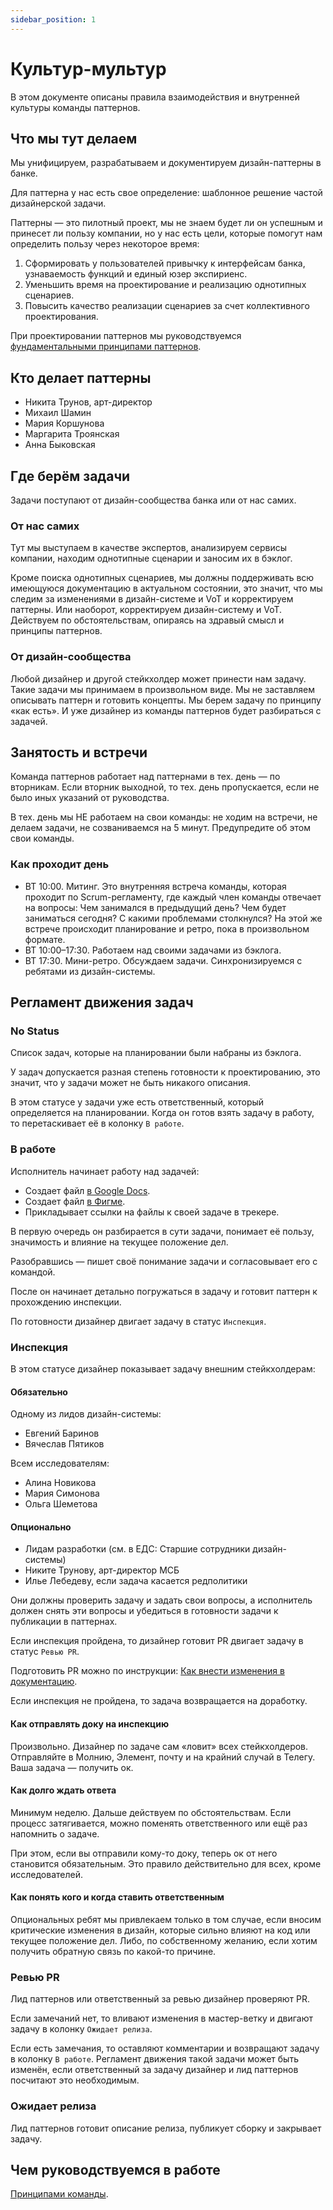 ```yaml
---
sidebar_position: 1
---
```


# Культур-мультур

В этом документе описаны правила взаимодействия и внутренней культуры команды паттернов.

## Что мы тут делаем

Мы унифицируем, разрабатываем и документируем дизайн-паттерны в банке.

Для паттерна у нас есть свое определение: шаблонное решение частой дизайнерской задачи.

Паттерны — это пилотный проект, мы не знаем будет ли он успешным и принесет ли пользу компании, но у нас есть цели, которые помогут нам определить пользу через некоторое время:

1. Сформировать у пользователей привычку к интерфейсам банка, узнаваемость функций и единый юзер экспириенс.
2. Уменьшить время на проектирование и реализацию однотипных сценариев.
3. Повысить качество реализации сценариев за счет коллективного проектирования.

При проектировании паттернов мы руководствуемся [фундаментальными принципами паттернов](../../patterns/).

## Кто делает паттерны​

- Никита Трунов, арт-директор
- Михаил Шамин
- Мария Коршунова
- Маргарита Троянская
- Анна Быковская

## Где берём задачи​

Задачи поступают от дизайн-сообщества банка или от нас самих.

### От нас самих

Тут мы выступаем в качестве экспертов, анализируем сервисы компании, находим однотипные сценарии и заносим их в бэклог.

Кроме поиска однотипных сценариев, мы должны поддерживать всю имеющуюся документацию в актуальном состоянии, это значит, что мы следим за изменениями в дизайн-системе и VoT и корректируем паттерны. Или наоборот, корректируем дизайн-систему и VoT. Действуем по обстоятельствам, опираясь на здравый смысл и принципы паттернов.

### От дизайн-сообщества

Любой дизайнер и другой стейкхолдер может принести нам задачу. Такие задачи мы принимаем в произвольном виде. Мы не заставляем описывать паттерн и готовить концепты. Мы берем задачу по принципу «как есть». И уже дизайнер из команды паттернов будет разбираться с задачей.

## Занятость и встречи​

Команда паттернов работает над паттернами в тех. день — по вторникам. Если вторник выходной, то тех. день пропускается, если не было иных указаний от руководства.

В тех. день мы НЕ работаем на свои команды: не ходим на встречи, не делаем задачи, не созваниваемся на 5 минут. Предупредите об этом свои команды.

### Как проходит день​

- ВТ 10:00. Митинг. Это внутренняя встреча команды, которая проходит по Scrum-регламенту, где каждый член команды отвечает на вопросы: Чем занимался в предыдущий день? Чем будет заниматься сегодня? С какими проблемами столкнулся? На этой же встрече происходит планирование и ретро, пока в произвольном формате.
- ВТ 10:00–17:30. Работаем над своими задачами из бэклога.
- ВТ 17:30. Мини-ретро. Обсуждаем задачи. Синхронизируемся с ребятами из дизайн-системы.

## Регламент движения задач​

### No Status​

Список задач, которые на планировании были набраны из бэклога.

У задач допускается разная степень готовности к проектированию, это значит, что у задачи может не быть никакого описания.

В этом статусе у задачи уже есть ответственный, который определяется на планировании. Когда он готов взять задачу в работу, то перетаскивает её в колонку `В работе`.

### В работе​

Исполнитель начинает работу над задачей:

- Создает файл [в Google Docs](https://drive.google.com/drive/folders/1hcFq4I5y3dN66uJcqSUnRjLjkFo8QWHa?usp=sharing).
- Создает файл [в Фигме](https://www.figma.com/files/team/1111976483190922204/project/220159328/%D0%9F%D0%B0%D1%82%D1%82%D0%B5%D1%80%D0%BD%D1%8B?fuid=1177893067449977856).
- Прикладывает ссылки на файлы к своей задаче в трекере.

В первую очередь он разбирается в сути задачи, понимает её пользу, значимость и влияние на текущее положение дел.

Разобравшись — пишет своё понимание задачи и согласовывает его с командой.

После он начинает детально погружаться в задачу и готовит паттерн к прохождению инспекции.

По готовности дизайнер двигает задачу в статус `Инспекция`.

### Инспекция

В этом статусе дизайнер показывает задачу внешним стейкхолдерам:

#### Обязательно

Одному из лидов дизайн-системы:

- Евгений Баринов
- Вячеслав Пятиков

Всем исследователям:

- Алина Новикова
- Мария Симонова
- Ольга Шеметова

#### Опционально

- Лидам разработки (см. в ЕДС: Старшие сотрудники дизайн-системы)
- Никите Трунову, арт-директор МСБ
- Илье Лебедеву, если задача касается редполитики

Они должны проверить задачу и задать свои вопросы, а исполнитель должен снять эти вопросы и убедиться в готовности задачи к публикации в паттернах.

Если инспекция пройдена, то дизайнер готовит PR двигает задачу в статус `Ревью PR`.

Подготовить PR можно по инструкции: [Как внести изменения в документацию](../changes/).

Если инспекция не пройдена, то задача возвращается на доработку.

#### Как отправлять доку на инспекцию

Произвольно. Дизайнер по задаче сам «ловит» всех стейкхолдеров. Отправляйте в Молнию, Элемент, почту и на крайний случай в Телегу. Ваша задача — получить ок.

#### Как долго ждать ответа

Минимум неделю. Дальше действуем по обстоятельствам. Если процесс затягивается, можно поменять ответственного или ещё раз напомнить о задаче.

При этом, если вы отправили кому-то доку, теперь ок от него становится обязательным. Это правило действительно для всех, кроме исследователей.

#### Как понять кого и когда ставить ответственным

Опциональных ребят мы привлекаем только в том случае, если вносим критические изменения в дизайн, которые сильно влияют на код или текущее положение дел. Либо, по собственному желанию, если хотим получить обратную связь по какой-то причине.

### Ревью PR

Лид паттернов или ответственный за ревью дизайнер проверяют PR.

Если замечаний нет, то вливают изменения в мастер-ветку и двигают задачу в колонку `Ожидает релиза`.

Если есть замечания, то оставляют комментарии и возвращают задачу в колонку `В работе`. Регламент движения такой задачи может быть изменён, если ответственный за задачу дизайнер и лид паттернов посчитают это необходимым.

### Ожидает релиза

Лид паттернов готовит описание релиза, публикует сборку и закрывает задачу.

## Чем руководствуемся в работе

[Принципами команды](../principles/).
